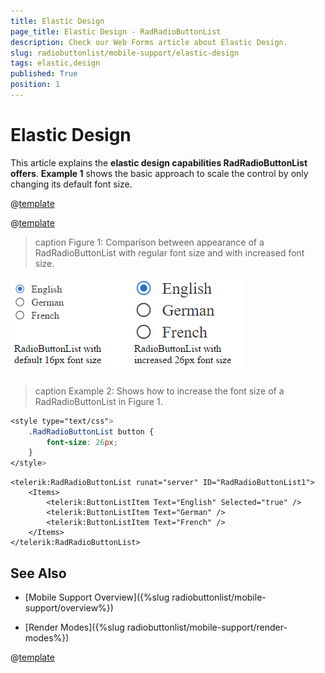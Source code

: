 ```yaml
---
title: Elastic Design
page_title: Elastic Design - RadRadioButtonList
description: Check our Web Forms article about Elastic Design.
slug: radiobuttonlist/mobile-support/elastic-design
tags: elastic,design
published: True
position: 1
---
```


# Elastic Design

This article explains the **elastic design capabilities RadRadioButtonList offers**. **Example 1** shows the basic approach to scale the control by only changing its default font size.

@[template](/_templates/common/render-mode.md#resp-design-desc "slug-el: no, slug-fl: no")

@[template](/_templates/common/font-size-notes.md#note-and-example-no-ver "control: RadRadioButtonList")

>caption Figure 1: Comparison between appearance of a RadRadioButtonList with regular font size and with increased font size.

![checkbox-elastic-design](images/radiobuttonlist-elastic-design.png)

>caption Example 2: Shows how to increase the font size of a RadRadioButtonList in Figure 1.

````CSS
<style type="text/css">
	.RadRadioButtonList button {
		font-size: 26px;
	}
</style>
````

````ASP.NET
<telerik:RadRadioButtonList runat="server" ID="RadRadioButtonList1">
	<Items>
        <telerik:ButtonListItem Text="English" Selected="true" />
        <telerik:ButtonListItem Text="German" />
        <telerik:ButtonListItem Text="French" />
    </Items>
</telerik:RadRadioButtonList>
````

## See Also

 * [Mobile Support Overview]({%slug radiobuttonlist/mobile-support/overview%})

 * [Render Modes]({%slug radiobuttonlist/mobile-support/render-modes%})

@[template](/_templates/common/font-size-notes.md#related-resources)
